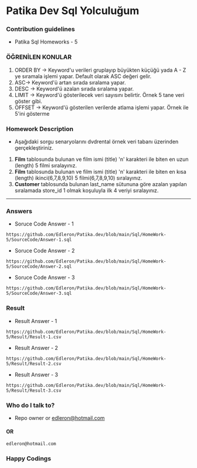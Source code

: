 # Patika Dev Sql Yolculuğum

### Contribution guidelines

* Patika Sql Homeworks - 5

### ÖĞRENİLEN KONULAR

1. ORDER BY -> Keyword'u verileri gruplayıp büyükten küçüğü yada A - Z ye sıramala işlemi yapar. Default olarak ASC değeri gelir.
2. ASC-> Keyword'ü artan sırada sıralama yapar.
3. DESC -> Keyword'ü azalan sırada sıralama yapar.
4. LIMIT -> Keyword'ü gösterilecek veri sayısını belirtir. Örnek 5 tane veri göster gibi.
5. OFFSET -> Keyword'ü gösterilen verilerde atlama işlemi yapar. Örnek ile 5'ini gösterme

### Homework Description

* Aşağıdaki sorgu senaryolarını dvdrental örnek veri tabanı üzerinden gerçekleştiriniz.

1. **Film** tablosunda bulunan ve film ismi (title) 'n' karakteri ile biten en uzun (length) 5 filmi sıralayınız.
2. **Film** tablosunda bulunan ve film ismi (title) 'n' karakteri ile biten en kısa (length) ikinci(6,7,8,9,10) 5 filmi(6,7,8,9,10) sıralayınız.
3. **Customer** tablosunda bulunan last_name sütununa göre azalan yapılan sıralamada store_id 1 olmak koşuluyla ilk 4 veriyi sıralayınız.

---

### Answers

* Soruce Code Answer - 1

```
https://github.com/Edleron/Patika.dev/blob/main/Sql/HomeWork-5/SourceCode/Answer-1.sql
```

* Soruce Code Answer - 2

```
https://github.com/Edleron/Patika.dev/blob/main/Sql/HomeWork-5/SourceCode/Answer-2.sql
```

* Soruce Code Answer - 3

```
https://github.com/Edleron/Patika.dev/blob/main/Sql/HomeWork-5/SourceCode/Answer-3.sql
```

### Result

* Result Answer - 1

```
https://github.com/Edleron/Patika.dev/blob/main/Sql/HomeWork-5/Result/Result-1.csv
```

* Result Answer - 2

```
https://github.com/Edleron/Patika.dev/blob/main/Sql/HomeWork-5/Result/Result-2.csv
```

* Result Answer - 3

```
https://github.com/Edleron/Patika.dev/blob/main/Sql/HomeWork-5/Result/Result-3.csv
```

### Who do I talk to?

* Repo owner or edleron@hotmail.com

#### OR

```
edleron@hotmail.com 
```

### Happy Codings

